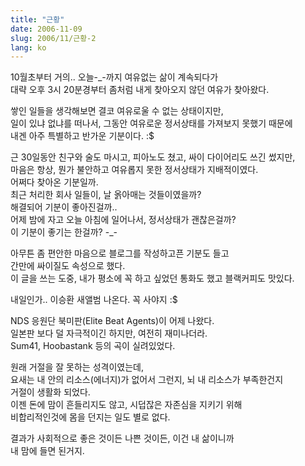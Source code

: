 ```yaml
---
title: "근황"
date: 2006-11-09
slug: 2006/11/근황-2
lang: ko
---
```


10월초부터 거의.. 오늘-_-까지 여유없는 삶이 계속되다가   
대략 오후 3시 20분경부터 좀처럼 내게 찾아오지 않던 여유가 찾아왔다.  

쌓인 일들을 생각해보면 결코 여유로울 수 없는 상태이지만,  
일이 있냐 없냐를 떠나서, 그동안 여유로운 정서상태를 가져보지 못했기 때문에  
내겐 아주 특별하고 반가운 기분이다. :$

근 30일동안 친구와 술도 마시고, 피아노도 쳤고, 싸이 다이어리도 쓰긴 썼지만,  
마음은 항상, 뭔가 불안하고 여유롭지 못한 정서상태가 지배적이였다.  
어쩌다 찾아온 기분일까.   
최근 처리한 회사 일들이, 날 옭아매는 것들이였을까?  
해결되어 기분이 좋아진걸까..  
어제 밤에 자고 오늘 아침에 일어나서, 정서상태가 괜찮은걸까?  
이 기분이 좋기는 한걸까? -_-

아무튼 좀 편안한 마음으로 블로그를 작성하고픈 기분도 들고  
간만에 싸이질도 속성으로 했다.  
이 글을 쓰는 도중, 내가 평소에 꼭 하고 싶었던 통화도 했고 블랙커피도 맛있다. 

내일인가.. 이승환 새앨범 나온다. 꼭 사야지 :$  

NDS 응원단 북미판(Elite Beat Agents)이 어제 나왔다.   
일본판 보다 덜 자극적이긴 하지만, 여전히 재미나더라.  
Sum41, Hoobastank 등의 곡이 실려있었다. 

원래 거절을 잘 못하는 성격이였는데,  
요새는 내 안의 리소스(에너지)가 없어서 그런지, 뇌 내 리소스가 부족한건지  
거절이 생활화 되었다.  
이젠 돈에 맘이 흔들리지도 않고, 시덥잖은 자존심을 지키기 위해   
비합리적인것에 몸을 던지는 일도 별로 없다.

결과가 사회적으로 좋은 것이든 나쁜 것이든, 이건 내 삶이니까   
내 맘에 들면 된거지.
